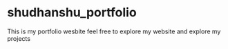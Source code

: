 # shudhanshu_portfolio
This is my portfolio wesbite feel free to explore my website and explore my projects
